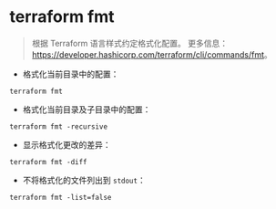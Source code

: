 # terraform fmt

> 根据 Terraform 语言样式约定格式化配置。
> 更多信息：<https://developer.hashicorp.com/terraform/cli/commands/fmt>。

- 格式化当前目录中的配置：

`terraform fmt`

- 格式化当前目录及子目录中的配置：

`terraform fmt -recursive`

- 显示格式化更改的差异：

`terraform fmt -diff`

- 不将格式化的文件列出到 `stdout`：

`terraform fmt -list=false`